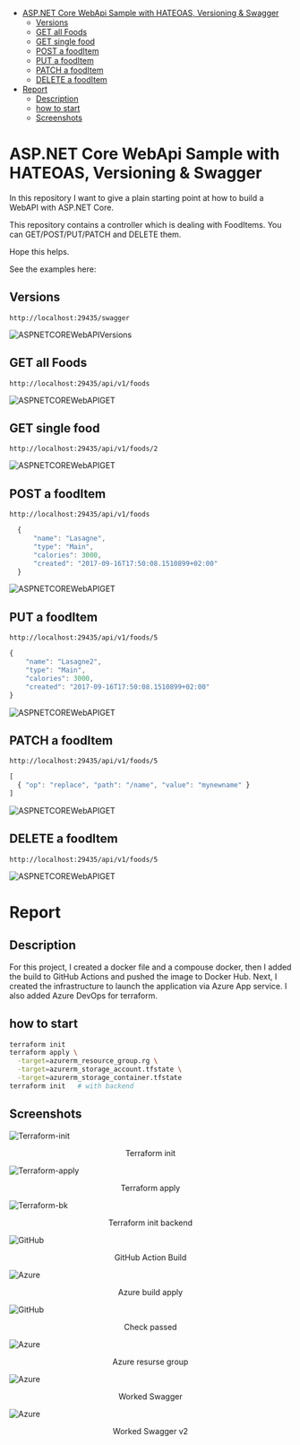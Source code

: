 * [ASP.NET Core WebApi Sample with HATEOAS, Versioning &amp; Swagger](#aspnet-core-webapi-sample-with-hateoas-versioning--swagger)
   * [Versions](#versions)
   * [GET all Foods](#get-all-foods)
   * [GET single food](#get-single-food)
   * [POST a foodItem](#post-a-fooditem)
   * [PUT a foodItem](#put-a-fooditem)
   * [PATCH a foodItem](#patch-a-fooditem)
   * [DELETE a foodItem](#delete-a-fooditem)
* [Report](#report)
   * [Description](#description)
   * [how to start](#how-to-start)
   * [Screenshots](#screenshots)

# ASP.NET Core WebApi Sample with HATEOAS, Versioning & Swagger

In this repository I want to give a plain starting point at how to build a WebAPI with ASP.NET Core.

This repository contains a controller which is dealing with FoodItems. You can GET/POST/PUT/PATCH and DELETE them.

Hope this helps.

See the examples here: 

## Versions

``` http://localhost:29435/swagger ```

![ASPNETCOREWebAPIVersions](./.github/versions.jpg)

## GET all Foods

``` http://localhost:29435/api/v1/foods ```

![ASPNETCOREWebAPIGET](./.github/get.jpg)

## GET single food

``` http://localhost:29435/api/v1/foods/2 ```

![ASPNETCOREWebAPIGET](./.github/getSingle.jpg)

## POST a foodItem

``` http://localhost:29435/api/v1/foods ```

```javascript
  {
      "name": "Lasagne",
      "type": "Main",
      "calories": 3000,
      "created": "2017-09-16T17:50:08.1510899+02:00"
  }
```

![ASPNETCOREWebAPIGET](./.github/post.jpg)

## PUT a foodItem

``` http://localhost:29435/api/v1/foods/5 ```

``` javascript
{
    "name": "Lasagne2",
    "type": "Main",
    "calories": 3000,
    "created": "2017-09-16T17:50:08.1510899+02:00"
}
```

![ASPNETCOREWebAPIGET](./.github/put.jpg)


## PATCH a foodItem

``` http://localhost:29435/api/v1/foods/5 ```

``` javascript
[
  { "op": "replace", "path": "/name", "value": "mynewname" }
]
```

![ASPNETCOREWebAPIGET](./.github/patch.jpg)

## DELETE a foodItem

``` http://localhost:29435/api/v1/foods/5 ```


![ASPNETCOREWebAPIGET](./.github/delete.jpg)

# Report

## Description
For this project, I created a docker file and a compouse docker, then I added the build to GitHub Actions and pushed the image to Docker Hub. Next, I created the infrastructure to launch the application via Azure App service. I also added Azure DevOps for terraform.

## how to start

```bash
terraform init
terraform apply \
  -target=azurerm_resource_group.rg \
  -target=azurerm_storage_account.tfstate \
  -target=azurerm_storage_container.tfstate
terraform init   # with backend
```
## Screenshots

![Terraform-init](.github/Report_image/t-init.png)
  <p align="center">Terraform init</p>

![Terraform-apply](.github/Report_image/t-apply.png)
  <p align="center">Terraform apply</p>

![Terraform-bk](.github/Report_image/t-init-bk.png)
  <p align="center">Terraform init backend</p>

![GitHub](.github/Report_image/gh-build.png)
  <p align="center">GitHub Action Build</p>

![Azure](.github/Report_image/A-pipeline.png)
  <p align="center">Azure build apply</p>

![GitHub](.github/Report_image/Check-passed.png)
  <p align="center">Check passed</p>

![Azure](.github/Report_image/A-res-group.png)
  <p align="center">Azure resurse group</p>

![Azure](.github/Report_image/Swagger.png)
  <p align="center">Worked Swagger</p>

![Azure](.github/Report_image/Swagger-v2.png)
  <p align="center">Worked Swagger v2</p>